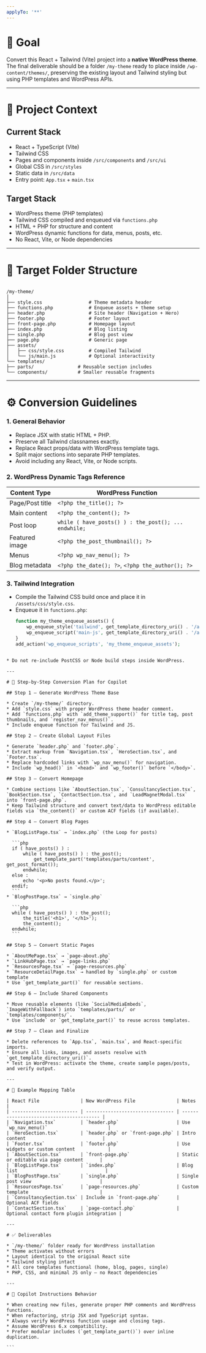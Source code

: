 ```yaml
---
applyTo: '**'
---
```


# 🎯 Goal
Convert this React + Tailwind (Vite) project into a **native WordPress theme**.  
The final deliverable should be a folder `/my-theme` ready to place inside `/wp-content/themes/`, preserving the existing layout and Tailwind styling but using PHP templates and WordPress APIs.

---

# 🧩 Project Context

## Current Stack
- React + TypeScript (Vite)
- Tailwind CSS
- Pages and components inside `/src/components` and `/src/ui`
- Global CSS in `/src/styles`
- Static data in `/src/data`
- Entry point: `App.tsx` + `main.tsx`

## Target Stack
- WordPress theme (PHP templates)
- Tailwind CSS compiled and enqueued via `functions.php`
- HTML + PHP for structure and content
- WordPress dynamic functions for data, menus, posts, etc.
- No React, Vite, or Node dependencies

---

# 🧱 Target Folder Structure

```

/my-theme/
│
├── style.css                 # Theme metadata header
├── functions.php             # Enqueue assets + theme setup
├── header.php                # Site header (Navigation + Hero)
├── footer.php                # Footer layout
├── front-page.php            # Homepage layout
├── index.php                 # Blog listing
├── single.php                # Blog post view
├── page.php                  # Generic page
├── assets/
│   ├── css/style.css         # Compiled Tailwind
│   └── js/main.js            # Optional interactivity
└── templates/
├── parts/                # Reusable section includes
└── components/           # Smaller reusable fragments

````

---

# ⚙️ Conversion Guidelines

### 1. General Behavior
- Replace JSX with static HTML + PHP.
- Preserve all Tailwind classnames exactly.
- Replace React props/data with WordPress template tags.
- Split major sections into separate PHP templates.
- Avoid including any React, Vite, or Node scripts.

### 2. WordPress Dynamic Tags Reference
| Content Type | WordPress Function |
|---------------|--------------------|
| Page/Post title | `<?php the_title(); ?>` |
| Main content | `<?php the_content(); ?>` |
| Post loop | `while ( have_posts() ) : the_post(); ... endwhile;` |
| Featured image | `<?php the_post_thumbnail(); ?>` |
| Menus | `<?php wp_nav_menu(); ?>` |
| Blog metadata | `<?php the_date(); ?>`, `<?php the_author(); ?>` |

### 3. Tailwind Integration
- Compile the Tailwind CSS build once and place it in `/assets/css/style.css`.
- Enqueue it in `functions.php`:
  ```php
  function my_theme_enqueue_assets() {
      wp_enqueue_style('tailwind', get_template_directory_uri() . '/assets/css/style.css', [], '1.0');
      wp_enqueue_script('main-js', get_template_directory_uri() . '/assets/js/main.js', [], '1.0', true);
  }
  add_action('wp_enqueue_scripts', 'my_theme_enqueue_assets');
````

* Do not re-include PostCSS or Node build steps inside WordPress.

---

# 🧠 Step-by-Step Conversion Plan for Copilot

## Step 1 — Generate WordPress Theme Base

* Create `/my-theme/` directory.
* Add `style.css` with proper WordPress theme header comment.
* Add `functions.php` with `add_theme_support()` for title tag, post thumbnails, and `register_nav_menus()`.
* Include enqueue function for Tailwind and JS.

## Step 2 — Create Global Layout Files

* Generate `header.php` and `footer.php`.
* Extract markup from `Navigation.tsx`, `HeroSection.tsx`, and `Footer.tsx`.
* Replace hardcoded links with `wp_nav_menu()` for navigation.
* Include `wp_head()` in `<head>` and `wp_footer()` before `</body>`.

## Step 3 — Convert Homepage

* Combine sections like `AboutSection.tsx`, `ConsultancySection.tsx`, `BookSection.tsx`, `ContactSection.tsx`, and `LeadMagnetModal.tsx` into `front-page.php`.
* Keep Tailwind structure and convert text/data to WordPress editable fields via `the_content()` or custom ACF fields (if available).

## Step 4 — Convert Blog Pages

* `BlogListPage.tsx` → `index.php` (the Loop for posts)

  ```php
  if ( have_posts() ) :
      while ( have_posts() ) : the_post();
          get_template_part('templates/parts/content', get_post_format());
      endwhile;
  else :
      echo '<p>No posts found.</p>';
  endif;
  ```
* `BlogPostPage.tsx` → `single.php`

  ```php
  while ( have_posts() ) : the_post();
      the_title('<h1>', '</h1>');
      the_content();
  endwhile;
  ```

## Step 5 — Convert Static Pages

* `AboutMePage.tsx` → `page-about.php`
* `LinkHubPage.tsx` → `page-links.php`
* `ResourcesPage.tsx` → `page-resources.php`
* `ResourceDetailPage.tsx` → handled by `single.php` or custom template
* Use `get_template_part()` for reusable sections.

## Step 6 — Include Shared Components

* Move reusable elements (like `SocialMediaEmbeds`, `ImageWithFallback`) into `templates/parts/` or `templates/components/`.
* Use `include` or `get_template_part()` to reuse across templates.

## Step 7 — Clean and Finalize

* Delete references to `App.tsx`, `main.tsx`, and React-specific imports.
* Ensure all links, images, and assets resolve with `get_template_directory_uri()`.
* Test in WordPress: activate the theme, create sample pages/posts, and verify output.

---

# 🧩 Example Mapping Table

| React File               | New WordPress File               | Notes                                    |
| ------------------------ | -------------------------------- | ---------------------------------------- |
| `Navigation.tsx`         | `header.php`                     | Use `wp_nav_menu()`                      |
| `HeroSection.tsx`        | `header.php` or `front-page.php` | Intro content                            |
| `Footer.tsx`             | `footer.php`                     | Use widgets or custom content            |
| `AboutSection.tsx`       | `front-page.php`                 | Static or editable via page content      |
| `BlogListPage.tsx`       | `index.php`                      | Blog list                                |
| `BlogPostPage.tsx`       | `single.php`                     | Single post view                         |
| `ResourcesPage.tsx`      | `page-resources.php`             | Custom template                          |
| `ConsultancySection.tsx` | Include in `front-page.php`      | Optional ACF fields                      |
| `ContactSection.tsx`     | `page-contact.php`               | Optional contact form plugin integration |

---

# ✅ Deliverables

* `/my-theme/` folder ready for WordPress installation
* Theme activates without errors
* Layout identical to the original React site
* Tailwind styling intact
* All core templates functional (home, blog, pages, single)
* PHP, CSS, and minimal JS only — no React dependencies

---

# 💬 Copilot Instructions Behavior

* When creating new files, generate proper PHP comments and WordPress functions.
* When refactoring, strip JSX and TypeScript syntax.
* Always verify WordPress function usage and closing tags.
* Assume WordPress 6.x compatibility.
* Prefer modular includes (`get_template_part()`) over inline duplication.

```

